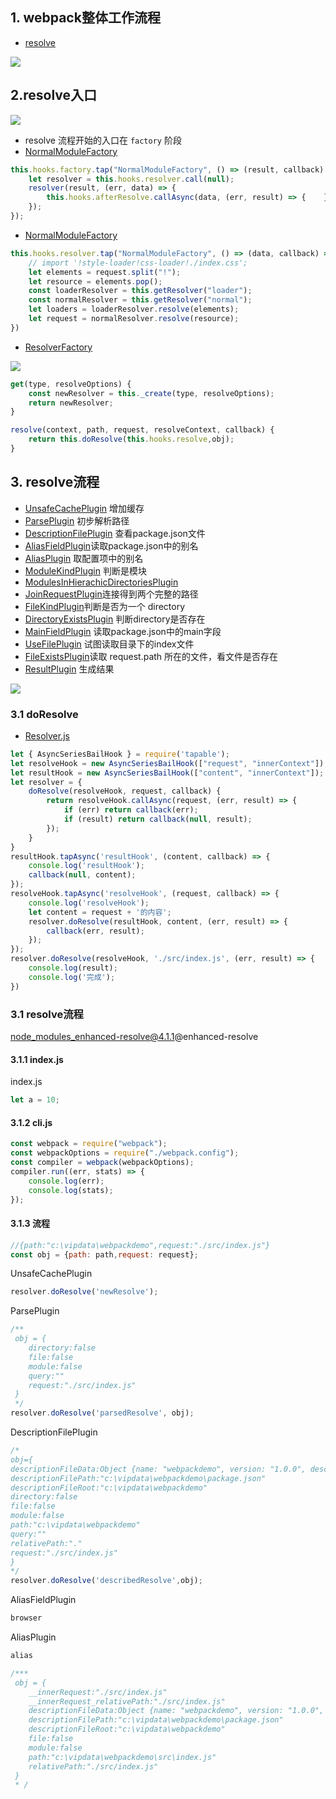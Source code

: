 ## 1. webpack整体工作流程
- [resolve](https://webpack.docschina.org/configuration/resolve/#resolve)

![](/public/images/resolve.png)

## 2.resolve入口

![](/public/images/resovlerequest.png)

- resolve 流程开始的入口在 `factory` 阶段
- [NormalModuleFactory](https://github.com/webpack/webpack/blob/v4.43.0/lib/NormalModuleFactory.js#L123-L158)

```js
this.hooks.factory.tap("NormalModuleFactory", () => (result, callback) => {
    let resolver = this.hooks.resolver.call(null);
    resolver(result, (err, data) => {
        this.hooks.afterResolve.callAsync(data, (err, result) => {    });
    });
});
```
- [NormalModuleFactory](https://github.com/webpack/webpack/blob/v4.43.0/lib/NormalModuleFactory.js#L159-L371)

```js
this.hooks.resolver.tap("NormalModuleFactory", () => (data, callback) => {
    // import '!style-loader!css-loader!./index.css';
    let elements = request.split("!");
    let resource = elements.pop();
    const loaderResolver = this.getResolver("loader");
    const normalResolver = this.getResolver("normal");
    let loaders = loaderResolver.resolve(elements);
    let request = normalResolver.resolve(resource);
})
```
- [ResolverFactory](https://github.com/webpack/webpack/blob/v4.43.0/lib/ResolverFactory.js#L44-L52)

![](/public/images/getResolver.png)

```js
get(type, resolveOptions) {
    const newResolver = this._create(type, resolveOptions);
    return newResolver;
}
```
```js
resolve(context, path, request, resolveContext, callback) {
    return this.doResolve(this.hooks.resolve,obj);
}
```
## 3. resolve流程
- [UnsafeCachePlugin](https://github.com/webpack/enhanced-resolve/blob/v4.1.1/lib/UnsafeCachePlugin.js) 增加缓存
- [ParsePlugin](https://github.com/webpack/enhanced-resolve/blob/v4.1.1/lib/ParsePlugin.js) 初步解析路径
- [DescriptionFilePlugin](https://github.com/webpack/enhanced-resolve/blob/v4.1.1/lib/DescriptionFilePlugin.js) 查看package.json文件
- [AliasFieldPlugin](https://github.com/webpack/enhanced-resolve/blob/v4.1.1/lib/AliasFieldPlugin.js)读取package.json中的别名
- [AliasPlugin](https://github.com/webpack/enhanced-resolve/blob/v4.1.1/lib/AliasPlugin.js) 取配置项中的别名
- [ModuleKindPlugin](https://github.com/webpack/enhanced-resolve/blob/v4.1.1/lib/ModuleKindPlugin.js) 判断是模块
- [ModulesInHierachicDirectoriesPlugin](https://github.com/webpack/enhanced-resolve/blob/v4.1.1/lib/ModulesInHierachicDirectoriesPlugin.js)
- [JoinRequestPlugin](https://github.com/webpack/enhanced-resolve/blob/v4.1.1/lib/JoinRequestPlugin.js)连接得到两个完整的路径
- [FileKindPlugin](https://github.com/webpack/enhanced-resolve/blob/v4.1.1/lib/FileKindPlugin.js)判断是否为一个 directory
- [DirectoryExistsPlugin](https://github.com/webpack/enhanced-resolve/blob/v4.1.1/lib/DirectoryExistsPlugin.js) 判断directory是否存在
- [MainFieldPlugin](https://github.com/webpack/enhanced-resolve/blob/v4.1.1/lib/MainFieldPlugin.js) 读取package.json中的main字段
- [UseFilePlugin](https://github.com/webpack/enhanced-resolve/blob/v4.1.1/lib/UseFilePlugin.js) 试图读取目录下的index文件
- [FileExistsPlugin](https://github.com/webpack/enhanced-resolve/blob/v4.1.1/lib/FileExistsPlugin.js)读取 request.path 所在的文件，看文件是否存在
- [ResultPlugin](https://github.com/webpack/enhanced-resolve/blob/v4.1.1/lib/ResultPlugin.js) 生成结果

![](/public/images/resolveflow3.png)

### 3.1 doResolve
- [Resolver.js](https://github.com/webpack/enhanced-resolve/blob/v4.1.1/lib/Resolver.js)
```js
let { AsyncSeriesBailHook } = require('tapable');
let resolveHook = new AsyncSeriesBailHook(["request", "innerContext"]);
let resultHook = new AsyncSeriesBailHook(["content", "innerContext"]);
let resolver = {
    doResolve(resolveHook, request, callback) {
        return resolveHook.callAsync(request, (err, result) => {
            if (err) return callback(err);
            if (result) return callback(null, result);
        });
    }
}
resultHook.tapAsync('resultHook', (content, callback) => {
    console.log('resultHook');
    callback(null, content);
});
resolveHook.tapAsync('resolveHook', (request, callback) => {
    console.log('resolveHook');
    let content = request + '的内容';
    resolver.doResolve(resultHook, content, (err, result) => {
        callback(err, result);
    });
});
resolver.doResolve(resolveHook, './src/index.js', (err, result) => {
    console.log(result);
    console.log('完成');
})
```
### 3.1 resolve流程
node_modules_enhanced-resolve@4.1.1@enhanced-resolve
#### 3.1.1 index.js
index.js
```js
let a = 10;
```
#### 3.1.2 cli.js
```js
const webpack = require("webpack");
const webpackOptions = require("./webpack.config");
const compiler = webpack(webpackOptions);
compiler.run((err, stats) => {
    console.log(err);
    console.log(stats);
});
```
#### 3.1.3 流程
```js
//{path:"c:\vipdata\webpackdemo",request:"./src/index.js"}
const obj = {path: path,request: request};
```
UnsafeCachePlugin
```js
resolver.doResolve('newResolve');
```
ParsePlugin
```js
/**
 obj = {
    directory:false
    file:false
    module:false
    query:""
    request:"./src/index.js"
 }
 */
resolver.doResolve('parsedResolve', obj);
```
DescriptionFilePlugin
```js
/*
obj={
descriptionFileData:Object {name: "webpackdemo", version: "1.0.0", description: "", …}
descriptionFilePath:"c:\vipdata\webpackdemo\package.json"
descriptionFileRoot:"c:\vipdata\webpackdemo"
directory:false
file:false
module:false
path:"c:\vipdata\webpackdemo"
query:""
relativePath:"."
request:"./src/index.js"
}
*/
resolver.doResolve('describedResolve',obj);
```
AliasFieldPlugin
```js
browser
```
AliasPlugin
```js
alias
```
```js
/***
 obj = {
    __innerRequest:"./src/index.js"
    __innerRequest_relativePath:"./src/index.js"
    descriptionFileData:Object {name: "webpackdemo", version: "1.0.0", description: "", …}
    descriptionFilePath:"c:\vipdata\webpackdemo\package.json"
    descriptionFileRoot:"c:\vipdata\webpackdemo"
    file:false
    module:false
    path:"c:\vipdata\webpackdemo\src\index.js"
    relativePath:"./src/index.js"
 }
 * /
```